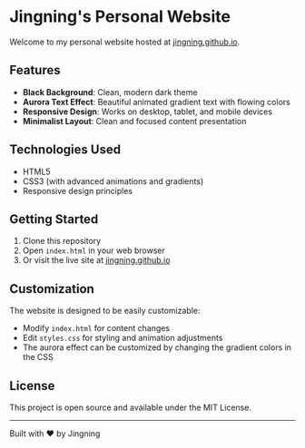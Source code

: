 # Jingning's Personal Website

Welcome to my personal website hosted at [jingning.github.io](https://jingning.github.io).

## Features

- **Black Background**: Clean, modern dark theme
- **Aurora Text Effect**: Beautiful animated gradient text with flowing colors
- **Responsive Design**: Works on desktop, tablet, and mobile devices
- **Minimalist Layout**: Clean and focused content presentation

## Technologies Used

- HTML5
- CSS3 (with advanced animations and gradients)
- Responsive design principles

## Getting Started

1. Clone this repository
2. Open `index.html` in your web browser
3. Or visit the live site at [jingning.github.io](https://jingning.github.io)

## Customization

The website is designed to be easily customizable:

- Modify `index.html` for content changes
- Edit `styles.css` for styling and animation adjustments
- The aurora effect can be customized by changing the gradient colors in the CSS

## License

This project is open source and available under the MIT License.

---

Built with ❤️ by Jingning
